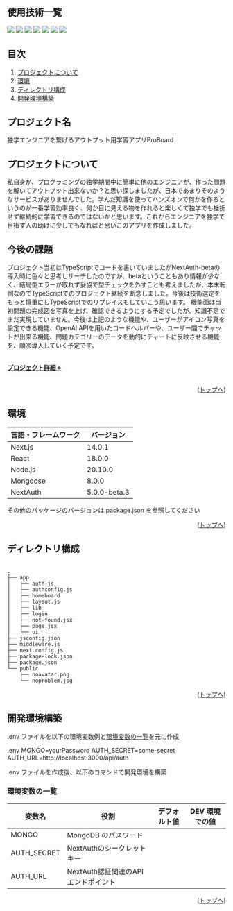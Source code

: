 <div id="top"></div>

## 使用技術一覧


<p style="display: inline">
  <img src="https://img.shields.io/badge/-Node.js-000000.svg?logo=node.js&style=for-the-badge">
  <img src="https://img.shields.io/badge/-MongoDB-000000.svg?logo=mongodb&style=for-the-badge&logoColor=white">
  <img src="https://img.shields.io/badge/-Mongoose-000000.svg?logo=mongoose&style=for-the-badge">
  <img src="https://img.shields.io/badge/-JavaScript-000000.svg?logo=javascript&style=for-the-badge">
  <img src="https://img.shields.io/badge/-React-000000.svg?logo=react&style=for-the-badge">
  <img src="https://img.shields.io/badge/-Next.js-000000.svg?logo=next.js&style=for-the-badge">
  <img src="https://img.shields.io/badge/-NextAuth-000000.svg?logo=&style=plastic">
</p>

## 目次

1. [プロジェクトについて](#プロジェクトについて)
2. [環境](#環境)
3. [ディレクトリ構成](#ディレクトリ構成)
4. [開発環境構築](#開発環境構築)



## プロジェクト名

独学エンジニアを繋げるアウトプット用学習アプリProBoard


## プロジェクトについて


私自身が、プログラミングの独学期間中に簡単に他のエンジニアが、作った問題を解いてアウトプット出来ないか？と思い探しましたが、日本であまりそのようなサービスがありませんでした。学んだ知識を使ってハンズオンで何かを作るというのが一番学習効率良く、何か目に見える物を作れると楽しくて独学でも挫折せず継続的に学習できるのではないかと思います。これからエンジニアを独学で目指す人の助けに少しでもなればと思いこのアプリを作成しました。



## 今後の課題


プロジェクト当初はTypeScriptでコードを書いていましたがNextAuth-betaの導入時に色々と思考しサーチしたのですが、betaということもあり情報が少なく、結局型エラーが取れず妥協で型チェックを外すことも考えましたが、本末転倒なのでTypeScriptでのプロジェクト継続を断念しました。今後は技術選定をもっと慎重にしTypeScriptでのリプレイスもしていこう思います。
機能面は当初問題の完成図を写真を上げ、確認できるようにする予定でしたが、知識不足でまだ実現していません。今後は上記のような機能や、ユーザーがアイコン写真を設定できる機能、OpenAI APIを用いたコードヘルパーや、ユーザー間でチャットが出来る機能、問題カテゴリーのデータを動的にチャートに反映させる機能を、順次導入していく予定です。



  <p align="left">
    <br />
    <a href="https://my-pro-board.vercel.app/"><strong>プロジェクト詳細 »</strong></a>
    <br />
    <br />

<p align="right">(<a href="#top">トップへ</a>)</p>

## 環境


| 言語・フレームワーク  | バージョン |
| --------------------- | ---------- |
| Next.js               | 14.0.1     |
| React                 | 18.0.0     |
| Node.js               | 20.10.0    |
| Mongoose             | 8.0.0      |
| NextAuth             | 5.0.0-beta.3      |

その他のパッケージのバージョンは package.json を参照してください

<p align="right">(<a href="#top">トップへ</a>)</p>

## ディレクトリ構成


```

.
├── app
│   ├── auth.js
│   ├── authconfig.js
│   ├── homeboard
│   ├── layout.js
│   ├── lib
│   ├── login
│   ├── not-found.jsx
│   ├── page.jsx
│   └── ui
├── jsconfig.json
├── middleware.js
├── next.config.js
├── package-lock.json
├── package.json
└── public
    ├── noavatar.png
    └── noproblem.jpg
```

<p align="right">(<a href="#top">トップへ</a>)</p>

## 開発環境構築



.env ファイルを以下の環境変数例と[環境変数の一覧](#環境変数の一覧)を元に作成

.env
MONGO=yourPassword
AUTH_SECRET=some-secret
AUTH_URL=http://localhost:3000/api/auth


.env ファイルを作成後、以下のコマンドで開発環境を構築


### 環境変数の一覧

| 変数名                 | 役割                                      | デフォルト値                       | DEV 環境での値                           |
| ---------------------- | ----------------------------------------- | ---------------------------------- | ---------------------------------------- |
| MONGO    | MongoDB のパスワード |
| AUTH_SECRET         | NextAuthのシークレットキー   |
| AUTH_URL             | NextAuth認証関連のAPIエンドポイント         |



<p align="right">(<a href="#top">トップへ</a>)</p>
